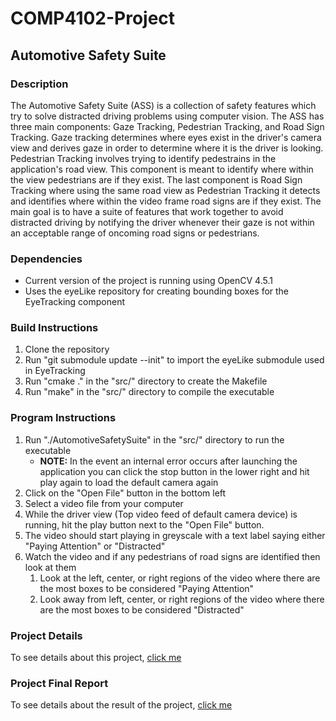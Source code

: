 # COMP4102-Project
## Automotive Safety Suite
### Description
The Automotive Safety Suite (ASS) is a collection of safety features which try to solve distracted driving problems using computer vision. The ASS has three main components: Gaze Tracking, Pedestrian Tracking, and Road Sign Tracking. Gaze tracking determines where eyes exist in the driver's camera view and derives gaze in order to determine where it is the driver is looking. Pedestrian Tracking involves trying to identify pedestrains in the application's road view. This component is meant to identify where within the view pedestrians are if they exist. The last component is Road Sign Tracking where using the same road view as Pedestrian Tracking it detects and identifies where within the video frame road signs are if they exist. The main goal is to have a suite of features that work together to avoid distracted driving by notifying the driver whenever their gaze is not within an acceptable range of oncoming road signs or pedestrians.

### Dependencies
* Current version of the project is running using OpenCV 4.5.1
* Uses the eyeLike repository for creating bounding boxes for the EyeTracking component

### Build Instructions
1. Clone the repository
2. Run "git submodule update --init" to import the eyeLike submodule used in EyeTracking
3. Run "cmake ." in the "src/" directory to create the Makefile
4. Run "make" in the "src/" directory to compile the executable

### Program Instructions
1. Run "./AutomotiveSafetySuite" in the "src/" directory to run the executable
    * **NOTE:** In the event an internal error occurs after launching the application you can click the stop button in the lower right and hit play again to load the default camera again
2. Click on the "Open File" button in the bottom left
3. Select a video file from your computer
4. While the driver view (Top video feed of default camera device) is running, hit the play button next to the "Open File" button.
5. The video should start playing in greyscale with a text label saying either "Paying Attention" or "Distracted"
6. Watch the video and if any pedestrians of road signs are identified then look at them
    1. Look at the left, center, or right regions of the video where there are the most boxes to be considered "Paying Attention"
    2. Look away from left, center, or right regions of the video where there are the most boxes to be considered "Distracted"

### Project Details
To see details about this project, [click me](https://github.com/ChristianBelair/COMP4102-Project/blob/master/docs/01-Proposal/COMP4102-Proposal.pdf)

### Project Final Report
To see details about the result of the project, [click me](https://github.com/ChristianBelair/COMP4102-Project/blob/master/docs/02-FinalWriteUp/FinalWriteUp.pdf)